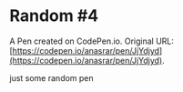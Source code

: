 # Random #4

A Pen created on CodePen.io. Original URL: [https://codepen.io/anasrar/pen/JjYdjyd](https://codepen.io/anasrar/pen/JjYdjyd).

just some random pen